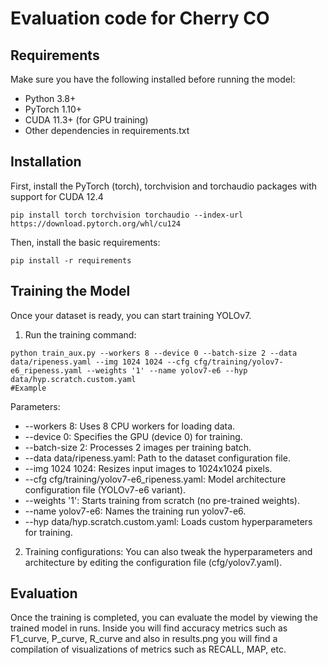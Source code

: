 # Evaluation code for Cherry CO

## Requirements
Make sure you have the following installed before running the model:
* Python 3.8+
* PyTorch 1.10+
* CUDA 11.3+ (for GPU training)
* Other dependencies in requirements.txt
  
## Installation
First, install the PyTorch (torch), torchvision and torchaudio packages with support for CUDA 12.4
```commandline
pip install torch torchvision torchaudio --index-url https://download.pytorch.org/whl/cu124 
```

Then, install the basic requirements: 
```commandline
pip install -r requirements
```
## Training the Model
Once your dataset is ready, you can start training YOLOv7.

1. Run the training command:
```commandline
python train_aux.py --workers 8 --device 0 --batch-size 2 --data data/ripeness.yaml --img 1024 1024 --cfg cfg/training/yolov7-e6_ripeness.yaml --weights '1' --name yolov7-e6 --hyp data/hyp.scratch.custom.yaml
#Example
```
Parameters:
* --workers 8: Uses 8 CPU workers for loading data.
* --device 0: Specifies the GPU (device 0) for training.
* --batch-size 2: Processes 2 images per training batch.
* --data data/ripeness.yaml: Path to the dataset configuration file.
* --img 1024 1024: Resizes input images to 1024x1024 pixels.
* --cfg cfg/training/yolov7-e6_ripeness.yaml: Model architecture configuration file (YOLOv7-e6 variant).
* --weights '1': Starts training from scratch (no pre-trained weights).
* --name yolov7-e6: Names the training run yolov7-e6.
* --hyp data/hyp.scratch.custom.yaml: Loads custom hyperparameters for training.
  
2. Training configurations: You can also tweak the hyperparameters and architecture by editing the configuration file (cfg/yolov7.yaml).

## Evaluation
Once the training is completed, you can evaluate the model by viewing the trained model in runs. Inside you will find accuracy metrics such as F1_curve, P_curve, R_curve and also in results.png you will find a compilation of visualizations of metrics such as RECALL, MAP, etc. 

